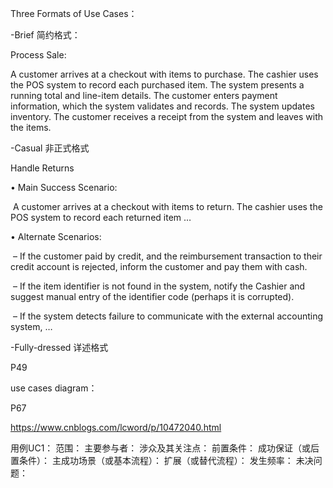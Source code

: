 Three Formats of Use Cases：

-Brief 简约格式：

Process Sale:

 A customer arrives at a checkout with items to purchase. The cashier uses the POS system to record each purchased item. The system presents a running total and line-item details. The customer enters payment information, which the system validates and records. The system updates inventory. The customer receives a receipt from the system and leaves with the items.



-Casual 非正式格式

Handle Returns 

• Main Success Scenario: 

​	A customer arrives at a checkout with items to return. The cashier uses the POS system to record each returned item … 

• Alternate Scenarios: 

​	– If the customer paid by credit, and the reimbursement transaction to their credit account is rejected, inform the customer and pay them with cash. 

​	– If the item identifier is not found in the system, notify the Cashier and suggest manual entry of the identifier code (perhaps it is corrupted). 

​	– If the system detects failure to communicate with the external accounting system, …



-Fully-dressed 详述格式

P49



use cases diagram：

P67

https://www.cnblogs.com/lcword/p/10472040.html

用例UC1：
范围：
主要参与者：
涉众及其关注点：
前置条件：
成功保证（或后置条件）：
主成功场景（或基本流程）：
扩展（或替代流程）：
发生频率：
未决问题：
